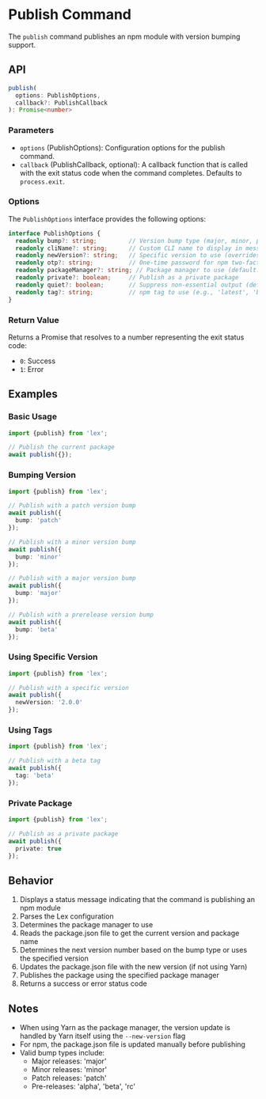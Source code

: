 # Publish Command

The `publish` command publishes an npm module with version bumping support.

## API

```typescript
publish(
  options: PublishOptions,
  callback?: PublishCallback
): Promise<number>
```

### Parameters

- `options` (PublishOptions): Configuration options for the publish command.
- `callback` (PublishCallback, optional): A callback function that is called with the exit status code when the command completes. Defaults to `process.exit`.

### Options

The `PublishOptions` interface provides the following options:

```typescript
interface PublishOptions {
  readonly bump?: string;         // Version bump type (major, minor, patch, alpha, beta, rc)
  readonly cliName?: string;      // Custom CLI name to display in messages (default: 'Lex')
  readonly newVersion?: string;   // Specific version to use (overrides bump)
  readonly otp?: string;          // One-time password for npm two-factor auth
  readonly packageManager?: string; // Package manager to use (default: from config or 'npm')
  readonly private?: boolean;     // Publish as a private package
  readonly quiet?: boolean;       // Suppress non-essential output (default: false)
  readonly tag?: string;          // npm tag to use (e.g., 'latest', 'beta')
}
```

### Return Value

Returns a Promise that resolves to a number representing the exit status code:
- `0`: Success
- `1`: Error

## Examples

### Basic Usage

```typescript
import {publish} from 'lex';

// Publish the current package
await publish({});
```

### Bumping Version

```typescript
import {publish} from 'lex';

// Publish with a patch version bump
await publish({
  bump: 'patch'
});

// Publish with a minor version bump
await publish({
  bump: 'minor'
});

// Publish with a major version bump
await publish({
  bump: 'major'
});

// Publish with a prerelease version bump
await publish({
  bump: 'beta'
});
```

### Using Specific Version

```typescript
import {publish} from 'lex';

// Publish with a specific version
await publish({
  newVersion: '2.0.0'
});
```

### Using Tags

```typescript
import {publish} from 'lex';

// Publish with a beta tag
await publish({
  tag: 'beta'
});
```

### Private Package

```typescript
import {publish} from 'lex';

// Publish as a private package
await publish({
  private: true
});
```

## Behavior

1. Displays a status message indicating that the command is publishing an npm module
2. Parses the Lex configuration
3. Determines the package manager to use
4. Reads the package.json file to get the current version and package name
5. Determines the next version number based on the bump type or uses the specified version
6. Updates the package.json file with the new version (if not using Yarn)
7. Publishes the package using the specified package manager
8. Returns a success or error status code

## Notes

- When using Yarn as the package manager, the version update is handled by Yarn itself using the `--new-version` flag
- For npm, the package.json file is updated manually before publishing
- Valid bump types include:
  - Major releases: 'major'
  - Minor releases: 'minor'
  - Patch releases: 'patch'
  - Pre-releases: 'alpha', 'beta', 'rc' 